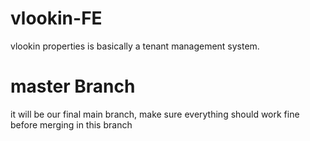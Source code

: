 # vlookin-FE
vlookin properties is basically a tenant management system.


# master Branch
it will be our final main branch, make sure everything should work fine before merging in this branch